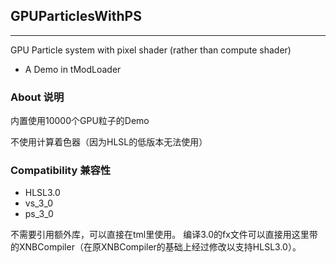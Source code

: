 ## GPUParticlesWithPS
---
GPU Particle system with pixel shader (rather than compute shader)
+ A Demo in tModLoader

### About 说明
内置使用10000个GPU粒子的Demo

不使用计算着色器（因为HLSL的低版本无法使用）


### Compatibility 兼容性
+ HLSL3.0
+ vs_3_0
+ ps_3_0

不需要引用额外库，可以直接在tml里使用。
编译3.0的fx文件可以直接用这里带的XNBCompiler（在原XNBCompiler的基础上经过修改以支持HLSL3.0）。
